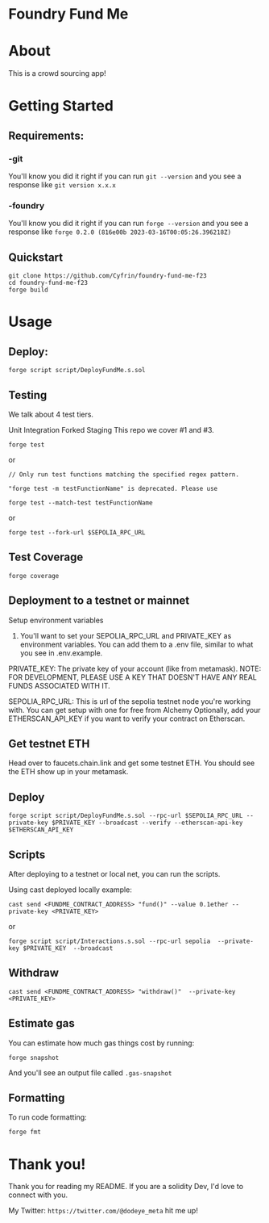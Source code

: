 # Foundry Fund Me

# About

This is a crowd sourcing app! 

# Getting Started

## Requirements:

### -git
You'll know you did it right if you can run ```git --version``` and you see a response like ```git version x.x.x```

### -foundry
You'll know you did it right if you can run ```forge --version``` and you see a response like ```forge 0.2.0 (816e00b 2023-03-16T00:05:26.396218Z)```


## Quickstart
````
git clone https://github.com/Cyfrin/foundry-fund-me-f23
cd foundry-fund-me-f23
forge build
````

# Usage

## Deploy:
```
forge script script/DeployFundMe.s.sol
```
## Testing

We talk about 4 test tiers.

Unit
Integration
Forked
Staging
This repo we cover #1 and #3.

```
forge test
```
or

```
// Only run test functions matching the specified regex pattern.

"forge test -m testFunctionName" is deprecated. Please use 

forge test --match-test testFunctionName
```
or

```
forge test --fork-url $SEPOLIA_RPC_URL
```
## Test Coverage
````
forge coverage
````
## Deployment to a testnet or mainnet
Setup environment variables

1. You'll want to set your SEPOLIA_RPC_URL and PRIVATE_KEY as environment variables. You can add them to a .env file, similar to what you see in .env.example.

PRIVATE_KEY: The private key of your account (like from metamask). NOTE: FOR DEVELOPMENT, PLEASE USE A KEY THAT DOESN'T HAVE ANY REAL FUNDS ASSOCIATED WITH IT.

SEPOLIA_RPC_URL: This is url of the sepolia testnet node you're working with. You can get setup with one for free from Alchemy
Optionally, add your ETHERSCAN_API_KEY if you want to verify your contract on Etherscan.

## Get testnet ETH
Head over to faucets.chain.link and get some testnet ETH. You should see the ETH show up in your metamask.

## Deploy
```
forge script script/DeployFundMe.s.sol --rpc-url $SEPOLIA_RPC_URL --private-key $PRIVATE_KEY --broadcast --verify --etherscan-api-key $ETHERSCAN_API_KEY
```

## Scripts

After deploying to a testnet or local net, you can run the scripts.

Using cast deployed locally example:

```
cast send <FUNDME_CONTRACT_ADDRESS> "fund()" --value 0.1ether --private-key <PRIVATE_KEY>
```

or

```
forge script script/Interactions.s.sol --rpc-url sepolia  --private-key $PRIVATE_KEY  --broadcast
```

## Withdraw
```
cast send <FUNDME_CONTRACT_ADDRESS> "withdraw()"  --private-key <PRIVATE_KEY>
```

## Estimate gas
You can estimate how much gas things cost by running:

```
forge snapshot
```
And you'll see an output file called ``.gas-snapshot``

## Formatting
To run code formatting:

```
forge fmt
```

# Thank you!
Thank you for reading my README. If you are a solidity Dev, I'd love to connect with you. 

My Twitter: ````https://twitter.com/@dodeye_meta```` hit me up!